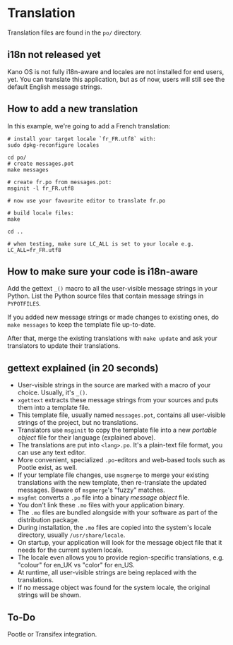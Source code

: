 # Translation

Translation files are found in the `po/` directory.

## i18n not released yet

Kano OS is not fully i18n-aware and locales are not installed for end users, yet. You can translate this application, but as of now, users will still see the default English message strings.

## How to add a new translation

In this example, we're going to add a French translation:

    # install your target locale `fr_FR.utf8` with:
    sudo dpkg-reconfigure locales
    
    cd po/
    # create messages.pot
    make messages
    
    # create fr.po from messages.pot:
    msginit -l fr_FR.utf8
    
    # now use your favourite editor to translate fr.po
    
    # build locale files:
    make
    
    cd ..

    # when testing, make sure LC_ALL is set to your locale e.g.
    LC_ALL=fr_FR.utf8

## How to make sure your code is i18n-aware

Add the gettext `_()` macro to all the user-visible message strings in your Python. List the Python source files that contain message strings in `PYPOTFILES`.

If you added new message strings or made changes to existing ones, do `make messages` to keep the template file up-to-date.

After that, merge the existing translations with `make update` and ask your translators to update their translations.

## gettext explained (in 20 seconds)

* User-visible strings in the source are marked with a macro of your choice. Usually, it's `_()`.
* `xgettext` extracts these message strings from your sources and puts them into a template file.
* This template file, usually named `messages.pot`, contains all user-visible strings of the project, but no translations.
* Translators use `msginit` to copy the template file into a new *portable object* file for their language (explained above).
* The translations are put into `<lang>.po`. It's a plain-text file format, you can use any text editor.
* More convenient, specialized `.po`-editors and web-based tools such as Pootle exist, as well.
* If your template file changes, use `msgmerge` to merge your existing translations with the new template, then re-translate the updated messages. Beware of `msgmerge`'s "fuzzy" matches.
* `msgfmt` converts a `.po` file into a binary *message object* file.
* You don't link these `.mo` files with your application binary.
* The `.mo` files are bundled alongside with your software as part of the distribution package.
* During installation, the `.mo` files are copied into the system's locale directory, usually `/usr/share/locale`.
* On startup, your application will look for the message object file that it needs for the current system locale.
* The locale even allows you to provide region-specific translations, e.g. "colour" for en_UK vs "color" for en_US.
* At runtime, all user-visible strings are being replaced with the translations.
* If no message object was found for the system locale, the original strings will be shown. 

## To-Do

Pootle or Transifex integration.
